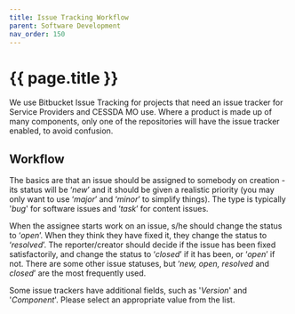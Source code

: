```yaml
---
title: Issue Tracking Workflow
parent: Software Development
nav_order: 150
---
```


# {{ page.title }}

We use Bitbucket Issue Tracking for projects that need an issue tracker for Service Providers and CESSDA MO use.
Where a product is made up of many components, only one of the repositories will have the issue tracker enabled, to avoid confusion.

## Workflow

The basics are that an issue should be assigned to somebody on creation - its status will be ‘*new*’
and it should be given a realistic priority (you may only want to use ‘*major*’ and ‘*minor*’ to simplify things).
The type is typically '*bug*' for software issues and ‘*task*’ for content issues.

When the assignee starts work on an issue, s/he should change the status to ‘*open*’.
When they think they have fixed it, they change the status to ‘*resolved*’.
The reporter/creator should decide if the issue has been fixed satisfactorily,
and change the status to ‘*closed*’ if it has been, or ‘*open*’ if not.
There are some other issue statuses, but ‘*new, open, resolved* and *closed*’ are the most frequently used.

Some issue trackers have additional fields, such as '*Version*' and '*Component*'. Please select an appropriate value from the list.
